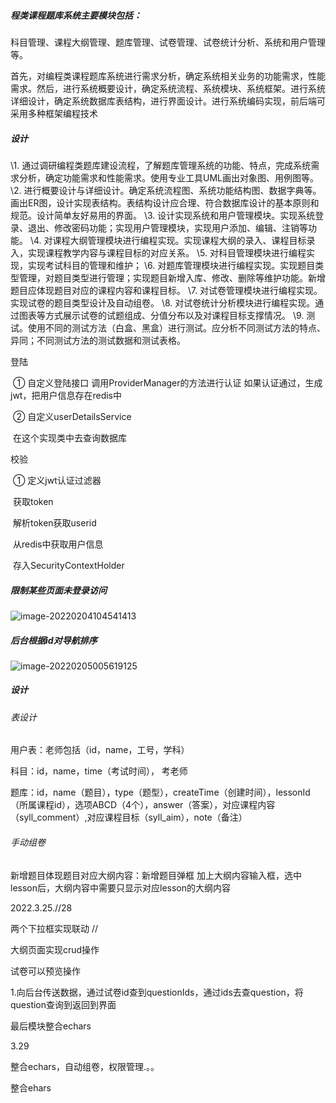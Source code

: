 ##### 程类课程题库系统主要模块包括：

​		科目管理、课程大纲管理、题库管理、试卷管理、试卷统计分析、系统和用户管理等。

首先，对编程类课程题库系统进行需求分析，确定系统相关业务的功能需求，性能需求。然后，进行系统概要设计，确定系统流程、系统模块、系统框架。进行系统详细设计，确定系统数据库表结构，进行界面设计。进行系统编码实现，前后端可采用多种框架编程技术





##### 设计

\1. 通过调研编程类题库建设流程，了解题库管理系统的功能、特点，完成系统需求分析，确定功能需求和性能需求。使用专业工具UML画出对象图、用例图等。
\2. 进行概要设计与详细设计。确定系统流程图、系统功能结构图、数据字典等。画出ER图，设计实现表结构。表结构设计应合理、符合数据库设计的基本原则和规范。设计简单友好易用的界面。
\3. 设计实现系统和用户管理模块。实现系统登录、退出、修改密码功能；实现用户管理模块，实现用户添加、编辑、注销等功能。
\4. 对课程大纲管理模块进行编程实现。实现课程大纲的录入、课程目标录入，实现课程教学内容与课程目标的对应关系。
\5. 对科目管理模块进行编程实现，实现考试科目的管理和维护；
\6. 对题库管理模块进行编程实现。实现题目类型管理，对题目类型进行管理；实现题目新增入库、修改、删除等维护功能。新增题目应体现题目对应的课程内容和课程目标。
\7. 对试卷管理模块进行编程实现。实现试卷的题目类型设计及自动组卷。
\8. 对试卷统计分析模块进行编程实现。通过图表等方式展示试卷的试题组成、分值分布以及对课程目标支撑情况。
\9. 测试。使用不同的测试方法（白盒、黑盒）进行测试。应分析不同测试方法的特点、异同；不同测试方法的测试数据和测试表格。







登陆

​	① 自定义登陆接口 调用ProviderManager的方法进行认证 如果认证通过，生成jwt，把用户信息存在redis中

​	② 自定义userDetailsService

​				在这个实现类中去查询数据库

校验

​	① 定义jwt认证过滤器

​				获取token

​				解析token获取userid

​				从redis中获取用户信息

​				存入SecurityContextHolder



##### 限制某些页面未登录访问

![image-20220204104541413](C:\Users\lenovo\AppData\Roaming\Typora\typora-user-images\image-20220204104541413.png)				

##### 后台根据id对导航排序

![image-20220205005619125](C:\Users\lenovo\AppData\Roaming\Typora\typora-user-images\image-20220205005619125.png)

##### 设计

###### 表设计

用户表：老师包括（id，name，工号，学科）

科目：id，name，time（考试时间），            考老师

题库：id，name（题目），type（题型），createTime（创建时间），lessonId（所属课程id），选项ABCD（4个），answer（答案），对应课程内容（syll_comment）,对应课程目标（syll_aim），note（备注）

###### 手动组卷

新增题目体现题目对应大纲内容：新增题目弹框 加上大纲内容输入框，选中lesson后，大纲内容中需要只显示对应lesson的大纲内容



2022.3.25.//28

两个下拉框实现联动 //

大纲页面实现crud操作

试卷可以预览操作

​	1.向后台传送数据，通过试卷id查到questionIds，通过ids去查question，将question查询到返回到界面

最后模块整合echars



3.29

整合echars，自动组卷，权限管理.。。

整合ehars

